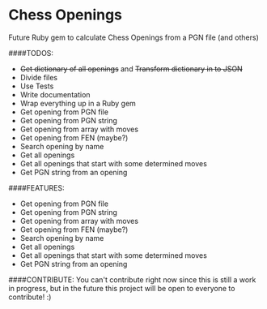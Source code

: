 Chess Openings
==========================
Future Ruby gem to calculate Chess Openings from a PGN file (and others)

####TODOS:
- ~~Get dictionary of all openings~~ and ~~Transform dictionary in to JSON~~
- Divide files
- Use Tests
- Write documentation
- Wrap everything up in a Ruby gem
- Get opening from PGN file
- Get opening from PGN string
- Get opening from array with moves
- Get opening from FEN (maybe?)
- Search opening by name
- Get all openings
- Get all openings that start with some determined moves
- Get PGN string from an opening

####FEATURES:
- Get opening from PGN file
- Get opening from PGN string
- Get opening from array with moves
- Get opening from FEN (maybe?)
- Search opening by name
- Get all openings
- Get all openings that start with some determined moves
- Get PGN string from an opening

####CONTRIBUTE:
You can't contribute right now since this is still a work in progress, but in the future this project will be open to everyone to contribute! :)